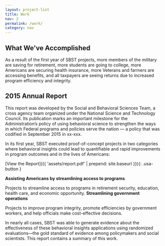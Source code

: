 ```yaml
---
layout: project-list
title: Work
nav: 2
permalink: /work/
category: nav
---
```


## What We've Accomplished

As a result of the first year of SBST projects, more members of the military are saving for retirement, more students are going to college, more Americans are securing health insurance, more Veterans and farmers are accessing benefits, and all taxpayers are seeing returns due to increased program efficiency and integrity.

## 2015 Annual Report

This report was developed by the Social and Behavioral Sciences Team, a cross agency team organized under the National Science and Technology Council. Its publication marks an important milestone for the Administration’s policy of using behavioral science to strengthen the ways in which Federal programs and policies serve the nation — a policy that was codified in September 2015 in xx-xxx.

In its first year, SBST executed proof-of-concept projects in two categories where behavioral insights could lead to quantifiable and rapid improvements in program outcomes and in the lives of Americans:

[View the Report]({{ 'assets/report.pdf' | prepend: site.baseurl }}){: .usa-button }

**Assisting Americans by streamlining access to programs**

Projects to streamline access to programs in retirement security, education, health care, and economic opportunity.
**Streamlining government operations**

Projects to improve program integrity, promote efficiencies by government workers, and help officials make cost-effective decisions.

In nearly all cases, SBST was able to generate evidence about the effectiveness of these behavioral insights applications using randomized evaluations—the gold standard of evidence among policymakers and social scientists. This report contains a summary of this work.

